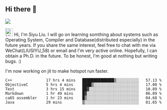 


<!--
**liusy58/liusy58** is a ✨ _special_ ✨ repository because its `README.md` (this file) appears on your GitHub profile.

Here are some ideas to get you started:

- 🔭 I’m currently working on ...
- 🌱 I’m currently learning ...
- 👯 I’m looking to collaborate on ...
- 🤔 I’m looking for help with ...
- 💬 Ask me about ...
- 📫 How to reach me: ...
- 😄 Pronouns: ...
- ⚡ Fun fact: ...
-->
<!--
![](https://komarev.com/ghpvc/?username=liusy58&color=brightgreen&label=PROFILE+VIEWS)




- 🔭 I’m currently working on my .
- 📫 How to reach me:plz contact me by [email](liusy58@,ail2.sysu.edu.cn) or WeChat(LIUSIYU_58)
- 🏫 I'm an undergraduate in Sun-Yat-sen University majoring in the computer science. Expected to graduate in Spring 2021.
- 👯 I'm now interested in System such as OS, Compiler and Database. 
- 🤔 I’m looking for help with Database System.
-->

## Hi there 👋
![](https://komarev.com/ghpvc/?username=liusy58&color=brightgreen&label=PROFILE+VIEWS)


<img height="25" src='https://qpluspicture.oss-cn-beijing.aliyuncs.com/6LjjQA/Hi.gif' alt='Hi' width="24"/> Hi, I'm Siyu Liu. I will go on learning somthing about systems such as Operating System, Compiler and Database(distributed especially) in the future years. If you share the same interest, feel free to chat with me via WeChat(LIUSIYU_58) or email and I'm very active online. Hopefully, I can obtain a Ph.D. in the future. To be honest, I'm good at nothing but writing bugs. :)
<p></p>

I'm now working on jit to make hotspot run faster.



 <!--START_SECTION:waka-->

```text
C++               17 hrs 4 mins   ██████████████▒░░░░░░░░░░   57.13 %
ObjectiveC        5 hrs 4 mins    ████▒░░░░░░░░░░░░░░░░░░░░   17.00 %
Text              3 hrs 15 mins   ██▓░░░░░░░░░░░░░░░░░░░░░░   10.89 %
Markdown          1 hr 49 mins    █▓░░░░░░░░░░░░░░░░░░░░░░░   06.09 %
ca65 assembler    1 hr 23 mins    █▒░░░░░░░░░░░░░░░░░░░░░░░   04.68 %
Java              29 mins         ▒░░░░░░░░░░░░░░░░░░░░░░░░   01.65 %
```

<!--END_SECTION:waka-->
